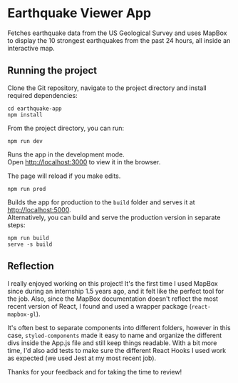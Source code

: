 # Earthquake Viewer App

Fetches earthquake data from the US Geological Survey and uses MapBox to display the 10 strongest earthquakes from the past 24 hours, all inside an interactive map. 

## Running the project

Clone the Git repository, navigate to the project directory and install required dependencies: 

`cd earthquake-app` <br />
`npm install`

From the project directory, you can run:

`npm run dev`

Runs the app in the development mode.<br />
Open [http://localhost:3000](http://localhost:3000) to view it in the browser.

The page will reload if you make edits.<br />

`npm run prod`

Builds the app for production to the `build` folder and serves it at [http://localhost:5000](http://localhost:5000).<br />
Alternatively, you can build and serve the production version in separate steps:

`npm run build` <br />
`serve -s build`

## Reflection

I really enjoyed working on this project! It's the first time I used MapBox since during an internship 1.5 years ago, and it felt like the perfect tool for the job. Also, since the MapBox documentation doesn't reflect the most recent version of React, I found and used a wrapper package (`react-mapbox-gl`).

It's often best to separate components into different folders, however in this case, `styled-components` made it easy to name and organize the different divs inside the App.js file and still keep things readable. With a bit more time, I'd also add tests to make sure the different React Hooks I used work as expected (we used Jest at my most recent job).

Thanks for your feedback and for taking the time to review!